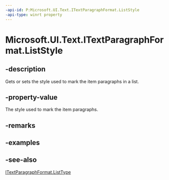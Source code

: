 ```yaml
---
-api-id: P:Microsoft.UI.Text.ITextParagraphFormat.ListStyle
-api-type: winrt property
---
```


<!-- Property syntax
public Windows.UI.Text.MarkerStyle ListStyle { get;  set; }
-->

# Microsoft.UI.Text.ITextParagraphFormat.ListStyle

## -description
Gets or sets the style used to mark the item paragraphs in a list.

## -property-value
The style used to mark the item paragraphs.

## -remarks

## -examples

## -see-also
[ITextParagraphFormat.ListType](itextparagraphformat_listtype.md)
